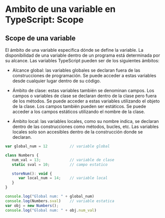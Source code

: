 # Ambito de una variable en TypeScript: Scope
## Scope de una variable
El ámbito de una variable especifica dónde se define la variable. La disponibilidad de una variable dentro de un programa está determinada por su alcance. Las variables TypeScript pueden ser de los siguientes ámbitos:

* Alcance global: las variables globales se declaran fuera de las construcciones de programación. Se puede acceder a estas variables desde cualquier lugar dentro de su código.

* Ámbito de clase: estas variables también se denominan campos. Los campos o variables de clase se declaran dentro de la clase pero fuera de los métodos. Se puede acceder a estas variables utilizando el objeto de la clase. Los campos también pueden ser estáticos. Se puede acceder a los campos estáticos utilizando el nombre de la clase.

* Ámbito local: las variables locales, como su nombre indica, se declaran dentro de las construcciones como métodos, bucles, etc. Las variables locales solo son accesibles dentro de la construcción donde se declaran.

```javascript
var global_num = 12          // variable global

class Numbers {
   num_val = 13;             // variable de clase 
   static sval = 10;         // campo estatico

   storeNum(): void {
      var local_num = 14;    // variable local 
   }
}

console.log("Global num: " + global_num)
console.log(Numbers.sval)    // variable estatica   
var obj = new Numbers();
console.log("Global num: " + obj.num_val)
```